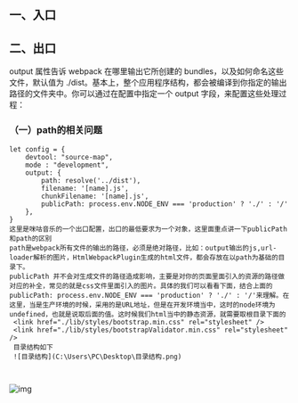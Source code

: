 ## 一、入口

## 二、出口

output 属性告诉 webpack 在哪里输出它所创建的 bundles，以及如何命名这些文件，默认值为 ./dist。基本上，整个应用程序结构，都会被编译到你指定的输出路径的文件夹中。你可以通过在配置中指定一个 output 字段，来配置这些处理过程：

### （一）path的相关问题

```
let config = {
    devtool: "source-map",
    mode : "development",
    output: {
        path: resolve('../dist'),
        filename: '[name].js',
        chunkFilename: '[name].js',
        publicPath: process.env.NODE_ENV === 'production' ? './' : '/'
    },
}
这里是咪咕音乐的一个出口配置，出口的最低要求为一个对象，这里面重点讲一下publicPath和path的区别
path是webpack所有文件的输出的路径，必须是绝对路径，比如：output输出的js,url-loader解析的图片，HtmlWebpackPlugin生成的html文件，都会存放在以path为基础的目录下。
publicPath 并不会对生成文件的路径造成影响，主要是对你的页面里面引入的资源的路径做对应的补全，常见的就是css文件里面引入的图片。具体的我们可以看看下面，结合上面的  publicPath: process.env.NODE_ENV === 'production' ? './' : '/'来理解。在这里，当是生产环境的时候，采用的是URL地址，但是在开发环境当中，这时的node环境为undefined，也就是说取后面的值。这时候我们html当中的静态资源，就需要取根目录下面的
 <link href="./lib/styles/bootstrap.min.css" rel="stylesheet" />
 <link href="./lib/styles/bootstrapValidator.min.css" rel="stylesheet" />
 目录结构如下
 ![目录结构](C:\Users\PC\Desktop\目录结构.png)
 
 

```

![img](http://img.mukewang.com/57ece136000153f208000570.png)